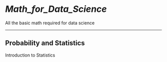# _Math_for_Data_Science_
All the basic math required for data science 

-------------------------------------------------------
## Probability and Statistics

   

   Introduction to Statistics
   
